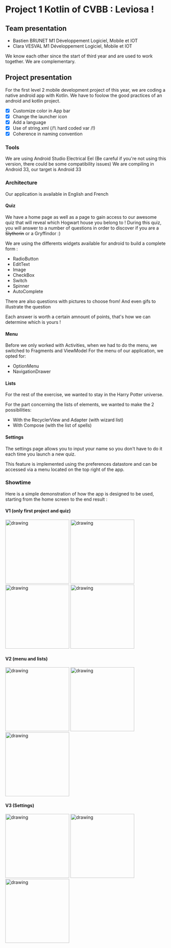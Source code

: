 # Project 1 Kotlin of CVBB : Leviosa !

## Team presentation
- Bastien BRUNET M1 Développement Logiciel, Mobile et IOT
- Clara VESVAL M1 Développement Logiciel, Mobile et IOT

We know each other since the start of third year and are used to work together.
We are complementary.

## Project presentation
For the first level 2 mobile development project of this year, we are coding a native android app with Kotlin.
We have to foolow the good practices of an android and kotlin project.
- [X] Customize color in App bar
- [X] Change the launcher icon
- [X] Add a language
- [X] Use of string.xml (/!\ hard coded var /!)
- [X] Coherence in naming convention

### Tools
We are using Android Studio Electrical Eel (Be careful if you're not using this version, there could be some compatibility issues)
We are compiling in Android 33, our target is Android 33


### Architecture
Our application is available in English and French

#### Quiz
We have a home page as well as a page to gain access to our awesome quiz that will reveal which Hogwart house you belong to !
During this quiz, you will answer to a number of questions in order to discover if you are a ~~Slytherin~~ or a Gryffindor :)

We are using the differents widgets available for android to build a complete form :
- RadioButton
- EditText
- Image
- CheckBox
- Switch
- Spinner
- AutoComplete

There are also questions with pictures to choose from!
And even gifs to illustrate the question

Each answer is worth a certain amnount of points, that's how we can determine which is yours !

#### Menu

Before we only worked with Activities, when we had to do the menu, we switched to Fragments and ViewModel
For the menu of our application, we opted for:
- OptionMenu
- NavigationDrawer


#### Lists
For the rest of the exercise, we wanted to stay in the Harry Potter universe.

For the part concerning the lists of elements, we wanted to make the 2 possibilities:
- With the RecyclerView and Adapter (with wizard list)
- With Compose (with the list of spells)

#### Settings
The settings page allows you to input your name so you don't have to do it each time you launch a new quiz.

This feature is implemented using the preferences datastore and can be accessed via a menu located on the top right of the app.

### Showtime
Here is a simple demonstration of how the app is designed to be used, starting from the home screen to the end result :

#### V1 (only first project and quiz)

<img src="./readme_images/home.jpg" alt="drawing" width="200"/>

<img src="./readme_images/quiz1.jpg" alt="drawing" width="200"/>

<img src="./readme_images/quiz2.jpg" alt="drawing" width="200"/>

<img src="./readme_images/quiz_result.jpg" alt="drawing" width="200"/>


#### V2 (menu and lists)
<img src="./readme_images/menu.jpg" alt="drawing" width="200"/>

<img src="./readme_images/wizards.jpg" alt="drawing" width="200"/>

<img src="./readme_images/spells.jpg" alt="drawing" width="200"/>

#### V3 (Settings)
<img src="./readme_images/personal_infos_name_persistence.png" alt="drawing" width="200"/>

<img src="./readme_images/settings_menu.png" alt="drawing" width="200"/>

<img src="./readme_images/settings.png" alt="drawing" width="200"/>